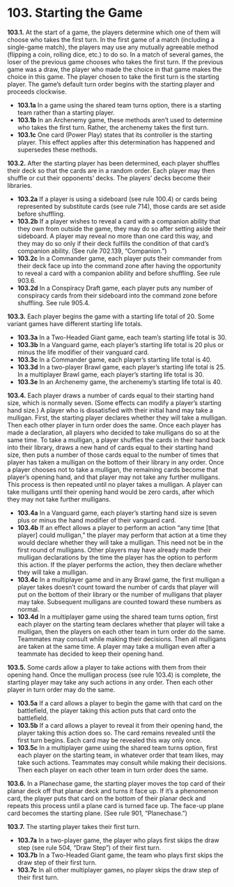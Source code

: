 # **103.** Starting the Game

**103.1.** At the start of a game, the players determine which one of them will choose who takes the first turn. In the first game of a match (including a single-game match), the players may use any mutually agreeable method (flipping a coin, rolling dice, etc.) to do so. In a match of several games, the loser of the previous game chooses who takes the first turn. If the previous game was a draw, the player who made the choice in that game makes the choice in this game. The player chosen to take the first turn is the starting player. The game’s default turn order begins with the starting player and proceeds clockwise.
+ **103.1a** In a game using the shared team turns option, there is a starting team rather than a starting player.
+ **103.1b** In an Archenemy game, these methods aren’t used to determine who takes the first turn. Rather, the archenemy takes the first turn.
+ **103.1c** One card (Power Play) states that its controller is the starting player. This effect applies after this determination has happened and supersedes these methods.

**103.2.** After the starting player has been determined, each player shuffles their deck so that the cards are in a random order. Each player may then shuffle or cut their opponents’ decks. The players’ decks become their libraries.
+ **103.2a** If a player is using a sideboard (see rule 100.4) or cards being represented by substitute cards (see rule 714), those cards are set aside before shuffling.
+ **103.2b** If a player wishes to reveal a card with a companion ability that they own from outside the game, they may do so after setting aside their sideboard. A player may reveal no more than one card this way, and they may do so only if their deck fulfills the condition of that card’s companion ability. (See rule 702.139, “Companion.”)
+ **103.2c** In a Commander game, each player puts their commander from their deck face up into the command zone after having the opportunity to reveal a card with a companion ability and before shuffling. See rule 903.6.
+ **103.2d** In a Conspiracy Draft game, each player puts any number of conspiracy cards from their sideboard into the command zone before shuffling. See rule 905.4.

**103.3.** Each player begins the game with a starting life total of 20. Some variant games have different starting life totals.
+ **103.3a** In a Two-Headed Giant game, each team’s starting life total is 30.
+ **103.3b** In a Vanguard game, each player’s starting life total is 20 plus or minus the life modifier of their vanguard card.
+ **103.3c** In a Commander game, each player’s starting life total is 40.
+ **103.3d** In a two-player Brawl game, each player’s starting life total is 25. In a multiplayer Brawl game, each player’s starting life total is 30.
+ **103.3e** In an Archenemy game, the archenemy’s starting life total is 40.

**103.4.** Each player draws a number of cards equal to their starting hand size, which is normally seven. (Some effects can modify a player’s starting hand size.) A player who is dissatisfied with their initial hand may take a mulligan. First, the starting player declares whether they will take a mulligan. Then each other player in turn order does the same. Once each player has made a declaration, all players who decided to take mulligans do so at the same time. To take a mulligan, a player shuffles the cards in their hand back into their library, draws a new hand of cards equal to their starting hand size, then puts a number of those cards equal to the number of times that player has taken a mulligan on the bottom of their library in any order. Once a player chooses not to take a mulligan, the remaining cards become that player’s opening hand, and that player may not take any further mulligans. This process is then repeated until no player takes a mulligan. A player can take mulligans until their opening hand would be zero cards, after which they may not take further mulligans.
+ **103.4a** In a Vanguard game, each player’s starting hand size is seven plus or minus the hand modifier of their vanguard card.
+ **103.4b** If an effect allows a player to perform an action “any time [that player] could mulligan,” the player may perform that action at a time they would declare whether they will take a mulligan. This need not be in the first round of mulligans. Other players may have already made their mulligan declarations by the time the player has the option to perform this action. If the player performs the action, they then declare whether they will take a mulligan.
+ **103.4c** In a multiplayer game and in any Brawl game, the first mulligan a player takes doesn’t count toward the number of cards that player will put on the bottom of their library or the number of mulligans that player may take. Subsequent mulligans are counted toward these numbers as normal.
+ **103.4d** In a multiplayer game using the shared team turns option, first each player on the starting team declares whether that player will take a mulligan, then the players on each other team in turn order do the same. Teammates may consult while making their decisions. Then all mulligans are taken at the same time. A player may take a mulligan even after a teammate has decided to keep their opening hand.

**103.5.** Some cards allow a player to take actions with them from their opening hand. Once the mulligan process (see rule 103.4) is complete, the starting player may take any such actions in any order. Then each other player in turn order may do the same.
+ **103.5a** If a card allows a player to begin the game with that card on the battlefield, the player taking this action puts that card onto the battlefield.
+ **103.5b** If a card allows a player to reveal it from their opening hand, the player taking this action does so. The card remains revealed until the first turn begins. Each card may be revealed this way only once.
+ **103.5c** In a multiplayer game using the shared team turns option, first each player on the starting team, in whatever order that team likes, may take such actions. Teammates may consult while making their decisions. Then each player on each other team in turn order does the same.

**103.6.** In a Planechase game, the starting player moves the top card of their planar deck off that planar deck and turns it face up. If it’s a phenomenon card, the player puts that card on the bottom of their planar deck and repeats this process until a plane card is turned face up. The face-up plane card becomes the starting plane. (See rule 901, “Planechase.”)

**103.7.** The starting player takes their first turn.
+ **103.7a** In a two-player game, the player who plays first skips the draw step (see rule 504, “Draw Step”) of their first turn.
+ **103.7b** In a Two-Headed Giant game, the team who plays first skips the draw step of their first turn.
+ **103.7c** In all other multiplayer games, no player skips the draw step of their first turn.
